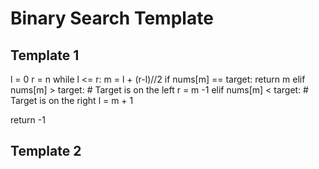 # Binary Search Template

## Template 1

l = 0
r = n 
while l <= r:
	m = l + (r-l)//2
	if nums[m] == target:
		return m
	elif nums[m] > target:  # Target is on the left
		r = m -1
	elif nums[m] < target:  # Target is on the right
        l = m + 1

return -1

## Template 2
